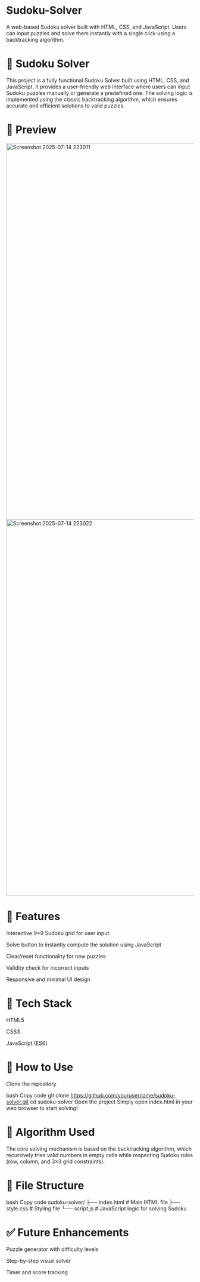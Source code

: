 # Sudoku-Solver
A web-based Sudoku solver built with HTML, CSS, and JavaScript. Users can input puzzles and solve them instantly with a single click using a backtracking algorithm.

# 🧩 Sudoku Solver
This project is a fully functional Sudoku Solver built using HTML, CSS, and JavaScript. It provides a user-friendly web interface where users can input Sudoku puzzles manually or generate a predefined one. The solving logic is implemented using the classic backtracking algorithm, which ensures accurate and efficient solutions to valid puzzles.

# 📸 Preview

<img width="1920" height="1008" alt="Screenshot 2025-07-14 223011" src="https://github.com/user-attachments/assets/f8f1403b-63e3-4b36-81ec-115472ee1481" />
 <img width="1920" height="1008" alt="Screenshot 2025-07-14 223022" src="https://github.com/user-attachments/assets/f216d312-f919-4c60-a627-fdd9860b614c" />



# 📌 Features
Interactive 9×9 Sudoku grid for user input

Solve button to instantly compute the solution using JavaScript

Clear/reset functionality for new puzzles

Validity check for incorrect inputs

Responsive and minimal UI design

# 🧰 Tech Stack
HTML5

CSS3

JavaScript (ES6)

# 🚀 How to Use
Clone the repository

bash
Copy code
git clone https://github.com/yourusername/sudoku-solver.git
cd sudoku-solver
Open the project
Simply open index.html in your web browser to start solving!

# 🧠 Algorithm Used
The core solving mechanism is based on the backtracking algorithm, which recursively tries valid numbers in empty cells while respecting Sudoku rules (row, column, and 3×3 grid constraints).

# 📂 File Structure
bash
Copy code
sudoku-solver/
├── index.html       # Main HTML file
├── style.css        # Styling file
└── script.js        # JavaScript logic for solving Sudoku

# ✅ Future Enhancements
Puzzle generator with difficulty levels

Step-by-step visual solver

Timer and score tracking
